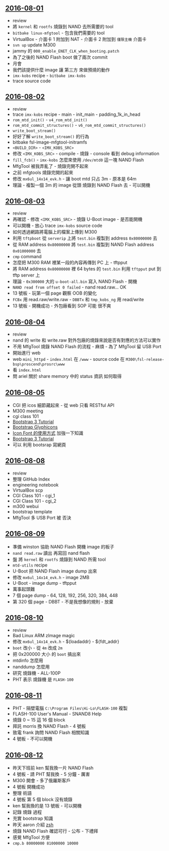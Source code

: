 
[2016-08-01](https://github.com/silenceuncrio/diary/wiki/20160801_jeffrey)
---
- review
- 將 `kernel` 和 `rootfs` 燒錄到 NAND 去所需要的 tool
- `bitbake linux-mfgtool` - 包含我們需要的 tool
- VirtualBox - 介面卡 1 附加到 NAT - 介面卡 2 附加到 `僅限主機` 介面卡
- `svn up` update M300
- jammy 的 `000_enable_ENET_CLK_when_booting.patch`
- 為了之後的 NAND Flash boot 做了兩次 commit
- 月會
- 我們該提供什麼 image 讓 第三方 來做預燒的動作
- `imx-kobs` recipe - `bitbake imx-kobs`
- trace source code

[2016-08-02](https://github.com/silenceuncrio/diary/wiki/20160802_jeffrey)
---
- review
- trace `imx-kobs` recipe - main - init_main - padding_1k_in_head
- `rom_mtd_init()` - `v4_rom_mtd_init()`
- `rom_mtd_commit_structures()` - `v6_rom_mtd_commit_structures()`
- `write_boot_stream()`
- 好好了解 `write_boot_stream()` 的行為
- bitbake fsl-image-mfgtool-initramfs
- `<BUILD_DIR>` - `<IMX_KOBS_SRC>`
- 修改 `<IMX_KOBS_SRC>` - compile - 燒錄 - console 看到 debug information
- `fill_fcb()` - `imx-kobs` 怎麼來使用 `/dev/mtd0` 這一塊 NAND Flash
- MfgTool 被我弄亂了 - 燒錄完開不起來
- 之前 mfgtools 燒錄完開的起來
- 修改 `mx6ul_14x14_evk.h` - 讓 boot mtd 只占 3m - 原本是 64m
- 理論 - 複製一個 3m 的 image 從頭 燒錄到 NAND Flash 去 - 可以開機

[2016-08-03](https://github.com/silenceuncrio/diary/wiki/20160803_jeffrey)
---
- review
- 再確認 - 修改 `<IMX_KOBS_SRC>` - 燒錄 U-Boot image - 是否能開機
- 可以開機 - 放心 trace `imx-kobs` source code
- 如何透過網路將電腦上的檔案上傳到 M300
- 利用 `tftpboot` 從 `serverip` 上將 `test.bin` 複製到 address `0x80000000` 去
- 從 RAM address `0x80000000` 將 `test.bin` 複製到 NAND Flash address `0x01000000` 去
- `cmp` command
- 怎麼把 M300 RAM 裡某一段的內容再傳到 PC 上 - tftpput
- 將 RAM address `0x80000000` 裡 64 bytes 的 `test.bin` 利用 `tftpput` put 到 tftp server 上
- 理論 - `0x300000` 大的 `u-boot-all.bin` 寫入 NAND Flash - 開機
- `NAND read from offset 0 failed` - nand read.raw... OK
- 13 號板 - 玩第一個 page 觀察 OOB 的變化
- `FCBx` 用 read.raw/write.raw - `DBBTx` 和 `tmp_kobs_ng` 用 read/write
- 13 號板 - 開機成功 - 外包廠看到 SOP 可能 很不爽

[2016-08-04](https://github.com/silenceuncrio/diary/wiki/20160804_jeffrey)
---
- review
- nand 的 write 和 write.raw 對外包廠的燒錄來說是否有對應的方法可以實作
- 不用 MfgTool 燒錄 NAND Flash 的流程 - 麻煩 - 為了 MfgTool 留 USB Port
- 開始進行 web
- web `mini_httpd` - `index.html` 在 `/www` - source code 在 `M300\fsl-release-bsp\proscend\prosrc\www`
- 看 `index.html`
- 問 ariel 關於 share memory 中的 status 資訊 如何取得

[2016-08-05](https://github.com/silenceuncrio/diary/wiki/20160805_jeffrey)
---
- CGI 把 icos 細節藏起來 - 從 web 只看 RESTful API
- M300 meeting
- cgi class 101
- [Bootstrap 3 Tutorial](http://www.w3schools.com/bootstrap/)
- [Bootstrap Glyphicons](http://www.w3schools.com/bootstrap/bootstrap_glyphicons.asp)
- [Icon Font 的使用方式](http://www.oxxostudio.tw/articles/201406/css-icon-font.html) 加強一下知識
- [Bootstrap 3 Tutorial](http://www.w3schools.com/bootstrap/)
- 可以 利用 bootsrap 寫網頁

[2016-08-08](https://github.com/silenceuncrio/diary/wiki/20160808_jeffrey)
---
- review
- 整理 GitHub Index
- engineering notebook
- VirtualBox scp
- CGI Class 101 - cgi_1
- CGI Class 101 - cgi_2
- m300 webui
- bootstrap template
- MfgTool 多 USB Port 被 否決

[2016-08-09](https://github.com/silenceuncrio/diary/wiki/20160809_jeffrey)
---
- 準備 winston 協助 NAND Flash 開機 image 的板子
- `nand read.raw` 讀出 再寫回 nand flash
- 盤 將 `kernel` 和 `rootfs` 燒錄到 NAND 所需 tool
- `mtd-utils` recipe
- U-Boot 把 NAND Flash image dump 出來
- 修改 `mx6ul_14x14_evk.h` - image 2MB
- U-Boot - image dump - tftpput
- 萬事起頭難
- 7 個 page dump - 64, 128, 192, 256, 320, 384, 448
- 第 320 個 page - DBBT - 不是我想像的規則 - 放棄

[2016-08-10](https://github.com/silenceuncrio/diary/wiki/20160810_jeffrey)
---
- review
- Bad Linux ARM zImage magic
- 修改 `mx6ul_14x14_evk.h` - ${loadaddr} - ${fdt_addr}
- `boot` 改小 - 從 `4m` 改成 `2m`
- 把 0x200000 大小 的 `boot` 搞出來
- mtdinfo 怎麼用
- nanddump 怎麼用
- 研究 燒錄機 - ALL-100P
- PHT 表示 燒錄機 是 `FLASH-100`

[2016-08-11](https://github.com/silenceuncrio/diary/wiki/20160811_jeffrey)
---
- PHT - 隔壁電腦 `C:\Program Files\Hi-Lo\FLASH-100` 複製
- FLASH-100 User's Manual - SNAND8 Help
- 燒錄 0 ~ 15 這 16 個 block
- 拜託 morris 換 NAND Flash - 4 號板
- 致電 frank 詢問 NAND Flash 相關知識
- 4 號板 - 不可以開機

[2016-08-12](https://github.com/silenceuncrio/diary/wiki/20160812_jeffrey)
---
- 昨天下班前 ken 幫我換一片 NAND Flash
- 4 號板 - 請 PHT 幫我換 - 5 分鐘 - 厲害
- M300 開會 - 多了俄羅斯客戶
- 4 號板 開機成功
- 整理 術語
- 4 號板 第 5 個 block 沒有燒錄
- ken 幫我換的是 13 號板 - 可以開機
- 記錄 燒錄 過程
- 充實 bootstrap 知識
- 昨天 aaron 介紹 [zsh](https://github.com/robbyrussell/oh-my-zsh)
- 燒錄 NAND Flash 確認可行 - 公布 - 下禮拜
- 感覺 MfgTool 方便
- `cmp.b 80000000 81000000 10000`
